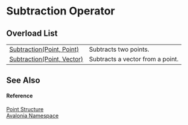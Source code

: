 # Subtraction Operator


## Overload List
<table>
<tr>
<td><a href="M_Avalonia_Point_op_Subtraction">Subtraction(Point, Point)</a></td>
<td>Subtracts two points.</td>
</tr>
<tr>
<td><a href="M_Avalonia_Point_op_Subtraction_1">Subtraction(Point, Vector)</a></td>
<td>Subtracts a vector from a point.</td>
</tr>
</table>

## See Also


#### Reference
<a href="T_Avalonia_Point">Point Structure</a>  
<a href="N_Avalonia">Avalonia Namespace</a>  
